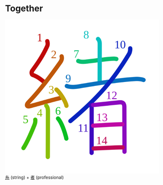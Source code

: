 # Together
![7dd2](Kanji/kanji-colorize/7dd2.svg)
[糸](Kanji/kanji-dict/糸.md) (string) + [者](Kanji/kanji-dict/者.md) (professional)
